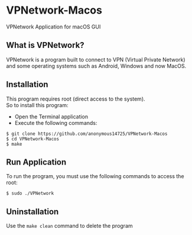 # VPNetwork-Macos
VPNetwork Application for macOS GUI

## What is VPNetwork?
VPNetwork is a program built to connect to VPN (Virtual Private Network) and some operating systems such as Android, Windows and now MacOS.

## Installation
This program requires root (direct access to the system).<br>
So to install this program:
- Open the Terminal application
- Execute the following commands:
```
$ git clone https://github.com/anonymous14725/VPNetwork-Macos
$ cd VPNetwork-Macos
$ make
```
## Run Application
To run the program, you must use the following commands to access the root:
```
$ sudo ./VPNetwork
```
## Uninstallation
Use the ```make clean``` command to delete the program
